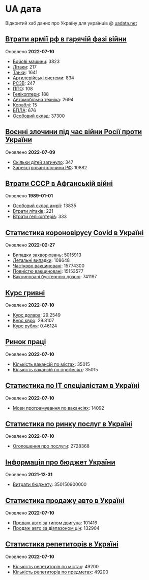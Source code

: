 # UA дата
Відкритий хаб даних про Україну для українців @ [uadata.net](https://uadata.net/)

## [Втрати армії рф в гарячій фазі війни](https://uadata.net/vtraty-rf.data)
Оновлено **2022-07-10**

- [Бойові машини](https://uadata.net/vtraty-rf:bbm.data): 3823
- [Літаки](https://uadata.net/vtraty-rf:planes.data): 217
- [Танки](https://uadata.net/vtraty-rf:tanks.data): 1641
- [Артилерійські системи](https://uadata.net/vtraty-rf:artilery.data): 834
- [РСЗВ](https://uadata.net/vtraty-rf:rszv.data): 247
- [ППО](https://uadata.net/vtraty-rf:ppo.data): 108
- [Гелікоптери](https://uadata.net/vtraty-rf:helicopters.data): 188
- [Автомобільна техніка](https://uadata.net/vtraty-rf:auto.data): 2694
- [Кораблі](https://uadata.net/vtraty-rf:ships.data): 15
- [БПЛА](https://uadata.net/vtraty-rf:bpla.data): 676
- [Особовий склад](https://uadata.net/vtraty-rf.data): 37300

## [Воєнні злочини під час війни Росії проти України](https://uadata.net/zlochiny-rf.data)
Оновлено **2022-07-09**

- [Скільки дітей загинуло](https://uadata.net/zlochiny-rf.data): 347
- [Зареєстровані злочини РФ](https://uadata.net/zlochiny-rf:registered-crimes.data): 10882

## [Втрати СССР в Афганській війні](https://uadata.net/vtraty-su-in-afgan.data)
Оновлено **1989-01-01**

- [Особовий склад амрії](https://uadata.net/vtraty-su-in-afgan.data): 13835
- [Втрати літаків](https://uadata.net/vtraty-su-in-afgan:soviet-aircraft-losses-in-afgan-war.data): 221
- [Втрати гелікоптерів](https://uadata.net/vtraty-su-in-afgan:soviet-helicopters-losses-in-afgan-war.data): 333

## [Статистика короновірусу Covid в Україні](https://uadata.net/corona.data)
Оновлено **2022-02-27**

- [Випадки захворювань](https://uadata.net/corona.data): 5015913
- [Летальні випадки](https://uadata.net/corona:totla-deaths.data): 108648
- [Частково вакциновані](https://uadata.net/corona:persons-vaccinated.data): 15774300
- [Повністю вакциновані](https://uadata.net/corona:persons-fully-vaccinated.data): 15153577
- [Вакциновані бустерною дозою](https://uadata.net/corona:persons-with-booster.data): 741197

## [Курс гривні](https://uadata.net/kurs-hryvni.data)
Оновлено **2022-07-10**

- [Курс долара](https://uadata.net/kurs-hryvni.data): 29.2549
- [Курс євро](https://uadata.net/kurs-hryvni:euro-to-hryvna.data): 29.8107
- [Курс рубля](https://uadata.net/kurs-hryvni:fubl-to-hryvna.data): 0.46124

## [Ринок праці](https://uadata.net/rynok-praci.data)
Оновлено **2022-07-10**

- [Кількість вакансій по містах](https://uadata.net/rynok-praci.data): 35015
- [Кількість вакансій по професіях](https://uadata.net/rynok-praci:positions.data): 35015

## [Статистика по ІТ спеціалістам в Україні](https://uadata.net/rozrobka-softu.data)
Оновлено **2022-07-10**

- [Мови програмування по вакансіях](https://uadata.net/rozrobka-softu.data): 14092

## [Статистика по ринку послуг в Україні](https://uadata.net/poslugy.data)
Оновлено **2022-07-10**

- [Оголошення про послуги](https://uadata.net/poslugy.data): 2728368

## [Інформація про бюджет України](https://uadata.net/budget.data)
Оновлено **2021-12-31**

- [Витрати бюджету](https://uadata.net/budget.data): 350150900000

## [Статистика продажу авто в Україні](https://uadata.net/automobiles.data)
Оновлено **2022-07-10**

- [Продаж авто за типом двигуна](https://uadata.net/automobiles.data): 101416
- [Продаж авто за діапазоном цін](https://uadata.net/automobiles:auto-prices.data): 132904

## [Статистика репетиторів в Україні](https://uadata.net/tutors.data)
Оновлено **2022-07-10**

- [Кількість репетиторів по містах](https://uadata.net/tutors.data): 49200
- [Кількість репетиторів по предметах](https://uadata.net/tutors:tutor-subjects.data): 49200
